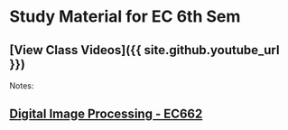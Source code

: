 # Study Material for EC 6th Sem

## [View Class Videos]({{ site.github.youtube_url }})

Notes:
## [Digital Image Processing - EC662](./EC662)